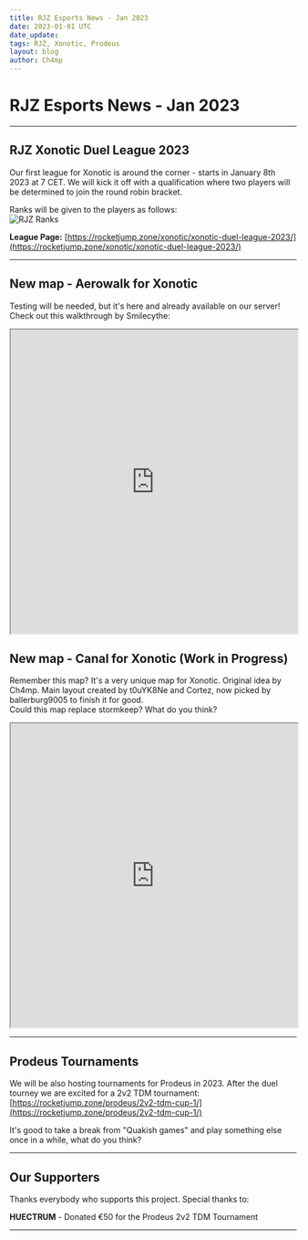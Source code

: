 ```yaml
---
title: RJZ Esports News - Jan 2023
date: 2023-01-01 UTC
date_update:
tags: RJZ, Xonotic, Prodeus
layout: blog
author: Ch4mp
---
```


<h1 class="w3-center">RJZ Esports News - Jan 2023</h1>

<hr>


## RJZ Xonotic Duel League 2023

Our first league for Xonotic is around the corner - starts in January 8th 2023 at 7 CET. We will kick it off with a qualification where two players will be determined to join the round robin bracket.

Ranks will be given to the players as follows:  
![RJZ Ranks](../../images/xonotic/rjz-ranks.png)


**League Page:**
[https://rocketjump.zone/xonotic/xonotic-duel-league-2023/](https://rocketjump.zone/xonotic/xonotic-duel-league-2023/)

<hr>


## New map - Aerowalk for Xonotic
Testing will be needed, but it's here and already available on our server! Check out this walkthrough by Smilecythe:
<iframe class="w3-mobile w3-animate-opacity" style="height:533px;width:100%" src="https://www.youtube.com/embed/EXSs2_ASKp0" allow="accelerometer; autoplay; encrypted-media; gyroscope; picture-in-picture" allowfullscreen></iframe>



## New map - Canal for Xonotic (Work in Progress)
Remember this map? It's a very unique map for Xonotic. Original idea by Ch4mp. Main layout created by t0uYK8Ne and Cortez, now picked by ballerburg9005 to finish it for good.  
Could this map replace stormkeep? What do you think?
<iframe class="w3-mobile w3-animate-opacity" style="height:533px;width:100%" src="https://www.youtube.com/embed/fZWkiznP8XU" allow="accelerometer; autoplay; encrypted-media; gyroscope; picture-in-picture" allowfullscreen></iframe>

<hr>


## Prodeus Tournaments
We will be also hosting tournaments for Prodeus in 2023. After the duel tourney we are excited for a 2v2 TDM tournament:  
[https://rocketjump.zone/prodeus/2v2-tdm-cup-1/](https://rocketjump.zone/prodeus/2v2-tdm-cup-1/)


It's good to take a break from "Quakish games" and play something else once in a while, what do you think?
<hr>

## Our Supporters
Thanks everybody who supports this project. Special thanks to:  

**HUECTRUM** - Donated €50 for the Prodeus 2v2 TDM Tournament

<hr>
